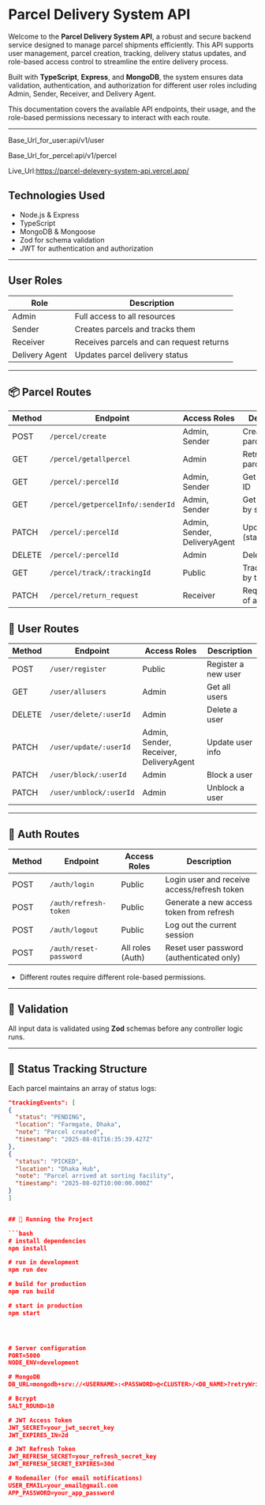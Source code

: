 # Parcel Delivery System API

Welcome to the **Parcel Delivery System API**, a robust and secure backend service designed to manage parcel shipments efficiently. This API supports user management, parcel creation, tracking, delivery status updates, and role-based access control to streamline the entire delivery process.

Built with **TypeScript**, **Express**, and **MongoDB**, the system ensures data validation, authentication, and authorization for different user roles including Admin, Sender, Receiver, and Delivery Agent.

This documentation covers the available API endpoints, their usage, and the role-based permissions necessary to interact with each route.

---
Base_Url_for_user:api/v1/user

Base_Url_for_percel:api/v1/percel


Live_Url:https://parcel-delevery-system-api.vercel.app/


## Technologies Used

- Node.js & Express
- TypeScript
- MongoDB & Mongoose
- Zod for schema validation
- JWT for authentication and authorization

---

## User Roles

| Role           | Description                         |
|----------------|-------------------------------------|
| Admin          | Full access to all resources        |
| Sender         | Creates parcels and tracks them     |
| Receiver       | Receives parcels and can request returns |
| Delivery Agent | Updates parcel delivery status      |

---

## 📦 Parcel Routes

| Method | Endpoint                            | Access Roles                | Description                              |
|--------|-------------------------------------|-----------------------------|------------------------------------------|
| POST   | `/percel/create`                    | Admin, Sender               | Create a new parcel                      |
| GET    | `/percel/getallpercel`              | Admin                       | Retrieve all parcels                     |
| GET    | `/percel/:percelId`                 | Admin, Sender               | Get parcel by ID                         |
| GET    | `/percel/getpercelInfo/:senderId`   | Admin, Sender               | Get all parcels by sender ID             |
| PATCH  | `/percel/:percelId`                 | Admin, Sender, DeliveryAgent| Update parcel (status/details)           |
| DELETE | `/percel/:percelId`                 | Admin                       | Delete a parcel                          |
| GET    | `/percel/track/:trackingId`         | Public                      | Track parcel by tracking ID              |
| PATCH  | `/percel/return_request`            | Receiver                    | Request return of a parcel            |




## 👤 User Routes

| Method | Endpoint                       | Access Roles     | Description                              |
|--------|--------------------------------|------------------|------------------------------------------|
| POST   | `/user/register`               | Public           | Register a new user                      |
| GET    | `/user/allusers`               | Admin            | Get all users                            |
| DELETE | `/user/delete/:userId`         | Admin            | Delete a user                            |
| PATCH  | `/user/update/:userId`         | Admin, Sender, Receiver, DeliveryAgent | Update user info |
| PATCH  | `/user/block/:userId`          | Admin            | Block a user                             |
| PATCH  | `/user/unblock/:userId`        | Admin            | Unblock a user                           |

---


## 🔐 Auth Routes

| Method | Endpoint              | Access Roles     | Description                                |
|--------|-----------------------|------------------|--------------------------------------------|
| POST   | `/auth/login`         | Public           | Login user and receive access/refresh token|
| POST   | `/auth/refresh-token` | Public           | Generate a new access token from refresh   |
| POST   | `/auth/logout`        | Public           | Log out the current session                |
| POST   | `/auth/reset-password`| All roles (Auth) | Reset user password (authenticated only)   |

- Different routes require different role-based permissions.

---

## 📑 Validation

All input data is validated using **Zod** schemas before any controller logic runs.

---

## 🔄 Status Tracking Structure

Each parcel maintains an array of status logs:

```json
"trackingEvents": [
{
  "status": "PENDING",
  "location": "Farmgate, Dhaka",
  "note": "Parcel created",
  "timestamp": "2025-08-01T16:35:39.427Z"
},
{
  "status": "PICKED",
  "location": "Dhaka Hub",
  "note": "Parcel arrived at sorting facility",
  "timestamp": "2025-08-02T10:00:00.000Z"
}
]


## 🧪 Running the Project

```bash
# install dependencies
npm install

# run in development
npm run dev

# build for production
npm run build

# start in production
npm start




# Server configuration
PORT=5000
NODE_ENV=development

# MongoDB
DB_URL=mongodb+srv://<USERNAME>:<PASSWORD>@<CLUSTER>/<DB_NAME>?retryWrites=true&w=majority&appName=<APP_NAME>

# Bcrypt
SALT_ROUND=10

# JWT Access Token
JWT_SECRET=your_jwt_secret_key
JWT_EXPIRES_IN=2d

# JWT Refresh Token
JWT_REFRESH_SECRET=your_refresh_secret_key
JWT_REFRESH_SECRET_EXPIRES=30d

# Nodemailer (for email notifications)
USER_EMAIL=your_email@gmail.com
APP_PASSWORD=your_app_password
